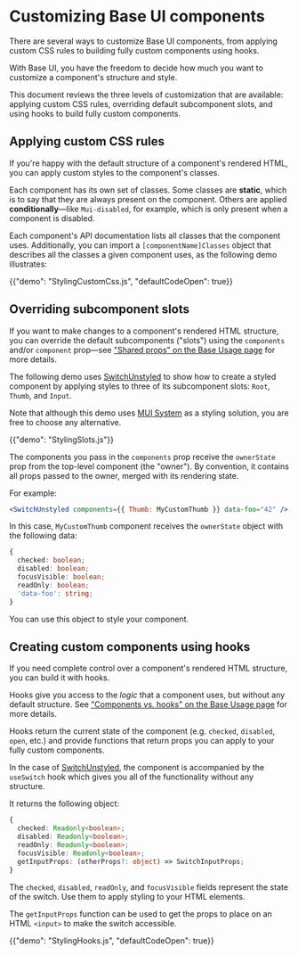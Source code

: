# Customizing Base UI components

<p class="description">There are several ways to customize Base UI components, from applying custom CSS rules to building fully custom components using hooks.</p>

With Base UI, you have the freedom to decide how much you want to customize a component's structure and style.

This document reviews the three levels of customization that are available: applying custom CSS rules, overriding default subcomponent slots, and using hooks to build fully custom components.

## Applying custom CSS rules

If you're happy with the default structure of a component's rendered HTML, you can apply custom styles to the component's classes.

Each component has its own set of classes. Some classes are **static**, which is to say that they are always present on the component. Others are applied **conditionally**—like `Mui-disabled`, for example, which is only present when a component is disabled.

Each component's API documentation lists all classes that the component uses. Additionally, you can import a `[componentName]Classes` object that describes all the classes a given component uses, as the following demo illustrates:

{{"demo": "StylingCustomCss.js", "defaultCodeOpen": true}}

## Overriding subcomponent slots

If you want to make changes to a component's rendered HTML structure, you can override the default subcomponents ("slots") using the `components` and/or `component` prop—see ["Shared props" on the Base Usage page](/base/getting-started/usage/#shared-props) for more details.

The following demo uses [SwitchUnstyled](/base/react-switch/) to show how to create a styled component by applying styles to three of its subcomponent slots: `Root`, `Thumb`, and `Input`.

Note that although this demo uses [MUI System](/system/styled/) as a styling solution, you are free to choose any alternative.

{{"demo": "StylingSlots.js"}}

The components you pass in the `components` prop receive the `ownerState` prop from the top-level component (the "owner"). By convention, it contains all props passed to the owner, merged with its rendering state.

For example:

```jsx
<SwitchUnstyled components={{ Thumb: MyCustomThumb }} data-foo="42" />
```

In this case, `MyCustomThumb` component receives the `ownerState` object with the following data:

```ts
{
  checked: boolean;
  disabled: boolean;
  focusVisible: boolean;
  readOnly: boolean;
  'data-foo': string;
}
```

You can use this object to style your component.

## Creating custom components using hooks

If you need complete control over a component's rendered HTML structure, you can build it with hooks.

Hooks give you access to the _logic_ that a component uses, but without any default structure. See ["Components vs. hooks" on the Base Usage page](/base/getting-started/usage/#components-vs-hooks) for more details.

Hooks return the current state of the component (e.g. `checked`, `disabled`, `open`, etc.) and provide functions that return props you can apply to your fully custom components.

In the case of [SwitchUnstyled](/base/react-switch/), the component is accompanied by the `useSwitch` hook which gives you all of the functionality without any structure.

It returns the following object:

```ts
{
  checked: Readonly<boolean>;
  disabled: Readonly<boolean>;
  readOnly: Readonly<boolean>;
  focusVisible: Readonly<boolean>;
  getInputProps: (otherProps?: object) => SwitchInputProps;
}
```

The `checked`, `disabled`, `readOnly`, and `focusVisible` fields represent the state of the switch. Use them to apply styling to your HTML elements.

The `getInputProps` function can be used to get the props to place on an HTML `<input>` to make the switch accessible.

{{"demo": "StylingHooks.js", "defaultCodeOpen": true}}
